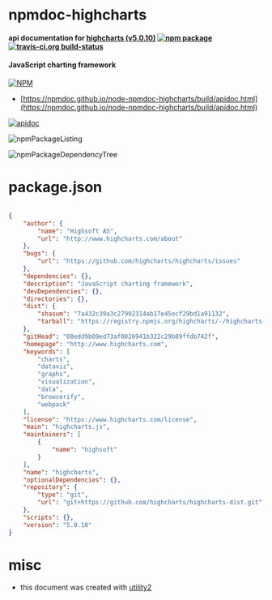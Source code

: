 # npmdoc-highcharts

#### api documentation for  [highcharts (v5.0.10)](http://www.highcharts.com)  [![npm package](https://img.shields.io/npm/v/npmdoc-highcharts.svg?style=flat-square)](https://www.npmjs.org/package/npmdoc-highcharts) [![travis-ci.org build-status](https://api.travis-ci.org/npmdoc/node-npmdoc-highcharts.svg)](https://travis-ci.org/npmdoc/node-npmdoc-highcharts)

#### JavaScript charting framework

[![NPM](https://nodei.co/npm/highcharts.png?downloads=true&downloadRank=true&stars=true)](https://www.npmjs.com/package/highcharts)

- [https://npmdoc.github.io/node-npmdoc-highcharts/build/apidoc.html](https://npmdoc.github.io/node-npmdoc-highcharts/build/apidoc.html)

[![apidoc](https://npmdoc.github.io/node-npmdoc-highcharts/build/screenCapture.buildCi.browser.%252Ftmp%252Fbuild%252Fapidoc.html.png)](https://npmdoc.github.io/node-npmdoc-highcharts/build/apidoc.html)

![npmPackageListing](https://npmdoc.github.io/node-npmdoc-highcharts/build/screenCapture.npmPackageListing.svg)

![npmPackageDependencyTree](https://npmdoc.github.io/node-npmdoc-highcharts/build/screenCapture.npmPackageDependencyTree.svg)



# package.json

```json

{
    "author": {
        "name": "Highsoft AS",
        "url": "http://www.highcharts.com/about"
    },
    "bugs": {
        "url": "https://github.com/highcharts/highcharts/issues"
    },
    "dependencies": {},
    "description": "JavaScript charting framework",
    "devDependencies": {},
    "directories": {},
    "dist": {
        "shasum": "7a432c39a3c27992314ab17e45ecf29bd1a91132",
        "tarball": "https://registry.npmjs.org/highcharts/-/highcharts-5.0.10.tgz"
    },
    "gitHead": "08edd9b09ed73af0826941b322c29b89ffdb742f",
    "homepage": "http://www.highcharts.com",
    "keywords": [
        "charts",
        "dataviz",
        "graphs",
        "visualization",
        "data",
        "browserify",
        "webpack"
    ],
    "license": "https://www.highcharts.com/license",
    "main": "highcharts.js",
    "maintainers": [
        {
            "name": "highsoft"
        }
    ],
    "name": "highcharts",
    "optionalDependencies": {},
    "repository": {
        "type": "git",
        "url": "git+https://github.com/highcharts/highcharts-dist.git"
    },
    "scripts": {},
    "version": "5.0.10"
}
```



# misc
- this document was created with [utility2](https://github.com/kaizhu256/node-utility2)
